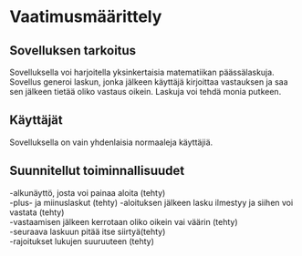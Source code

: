 # Vaatimusmäärittely
## Sovelluksen tarkoitus
Sovelluksella voi harjoitella yksinkertaisia matematiikan päässälaskuja. Sovellus generoi laskun, jonka jälkeen käyttäjä kirjoittaa vastauksen ja saa sen jälkeen tietää oliko vastaus oikein. Laskuja voi tehdä monia putkeen.  

## Käyttäjät
Sovelluksella on vain yhdenlaisia normaaleja käyttäjiä.  

## Suunnitellut toiminnallisuudet
-alkunäyttö, josta voi painaa aloita (tehty)  
-plus- ja miinuslaskut (tehty)
-aloituksen jälkeen lasku ilmestyy ja siihen voi vastata (tehty)  
-vastaamisen jälkeen kerrotaan oliko oikein vai väärin (tehty)  
-seuraava laskuun pitää itse siirtyä(tehty)   
-rajoitukset lukujen suuruuteen (tehty)  



